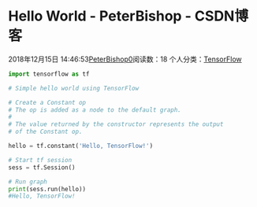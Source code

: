 # Hello World - PeterBishop - CSDN博客





2018年12月15日 14:46:53[PeterBishop0](https://me.csdn.net/qq_40061421)阅读数：18
个人分类：[TensorFlow](https://blog.csdn.net/qq_40061421/article/category/8461142)









```python
import tensorflow as tf

# Simple hello world using TensorFlow

# Create a Constant op
# The op is added as a node to the default graph.
#
# The value returned by the constructor represents the output
# of the Constant op.

hello = tf.constant('Hello, TensorFlow!')

# Start tf session
sess = tf.Session()

# Run graph
print(sess.run(hello))
#Hello, TensorFlow!
```





